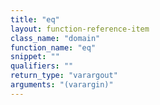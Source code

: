 ```yaml
---
title: "eq"
layout: function-reference-item
class_name: "domain"
function_name: "eq"
snippet: ""
qualifiers: ""
return_type: "varargout"
arguments: "(varargin)"
---
```


<pre class="help-text"></pre>